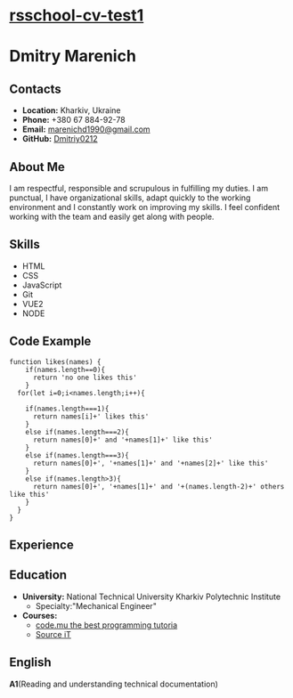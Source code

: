 # [rsschool-cv-test1](https://Dmitriy0212.github.io/rsschool-cv-test1/cv)
# Dmitry Marenich
## Contacts
 * **Location:** Kharkiv, Ukraine
 * **Phone:** +380 67 884-92-78
 * **Email:** marenichd1990@gmail.com
 * **GitHub:** [Dmitriy0212](https://github.com/Dmitriy0212)
## About Me
I am respectful, responsible and scrupulous in fulfilling my duties. I am punctual, I have organizational skills, adapt quickly to the working environment and I constantly work on improving my skills. I feel confident working with the team and easily get along with people.
## Skills
 * HTML
 * CSS
 * JavaScript
 * Git
 * VUE2
 * NODE
## Code Example
```
function likes(names) {
    if(names.length==0){
      return 'no one likes this'
    }
  for(let i=0;i<names.length;i++){
   
    if(names.length===1){
      return names[i]+' likes this'
    }
    else if(names.length===2){
      return names[0]+' and '+names[1]+' like this'
    }
    else if(names.length===3){
      return names[0]+', '+names[1]+' and '+names[2]+' like this'
    }
    else if(names.length>3){
      return names[0]+', '+names[1]+' and '+(names.length-2)+' others like this'
    }
  }
}
```
## Experience

## Education
 * **University:** National Technical University Kharkiv Polytechnic Institute
   * Specialty:"Mechanical Engineer"
 * **Courses:**
   * [code.mu the best programming tutoria](https://code.mu/)
   * [Source iT](https://sourceit.com.ua/)
## English
**A1**(Reading and understanding technical documentation)